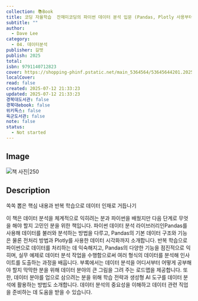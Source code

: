 ```yaml
---
collection: 📚Book
title: 코딩 자율학습  잔재미코딩의 파이썬 데이터 분석 입문 (Pandas, Plotly 사용부터 생성형 AI 활용법까지 한 권으로 배우는 데이터 분석 입문)
subtitle: ""
author:
  - Dave Lee
category:
  - 04. 데이터분석
publisher: 길벗
publish: 2025
total:
isbn: 9791140712823
cover: https://shopping-phinf.pstatic.net/main_5364564/53645644201.20250320091826.jpg
localCover:
read: false
created: 2025-07-12 21:33:23
updated: 2025-07-12 21:33:23
경북대도서관: false
경북대ebook: false
위키독스: false
육군도서관: false
note: false
status:
  - Not started
---
```


## Image
![책 사진|250](https://shopping-phinf.pstatic.net/main_5364564/53645644201.20250320091826.jpg)

## Description
쏙쏙 뽑은 핵심 내용과 반복 학습으로
데이터 인재로 거듭나기

이 책은 데이터 분석을 체계적으로 익히려는 분과 파이썬을 배웠지만 다음 단계로 무엇을 해야 할지 고민인 분을 위한 책입니다. 파이썬 데이터 분석 라이브러리인Pandas를 사용해 데이터를 불러와 분석하는 방법을 다루고, Pandas의 기본 데이터 구조와 기능은 물론 전처리 방법과 Plotly를 사용한 데이터 시각화까지 소개합니다. 반복 학습으로 파이썬으로 데이터를 처리하는 데 익숙해지고, Pandas의 다양한 기능을 점진적으로 익히며, 실무 예제로 데이터 분석 작업을 수행함으로써 여러 형식의 데이터를 분석해 인사이트를 도출하는 과정을 배웁니다.
부록에서는 데이터 분석을 어디서부터 어떻게 공부해야 할지 막막한 분을 위해 데이터 분야의 큰 그림을 그려 주는 로드맵을 제공합니다. 또한, 데이터 분야를 업으로 삼으려는 분을 위해 학습 전략과 생성형 AI 도구를 데이터 분석에 활용하는 방법도 소개합니다. 데이터 분석의 중요성을 이해하고 데이터 관련 직업을 준비하는 데 도움을 받을 수 있습니다.